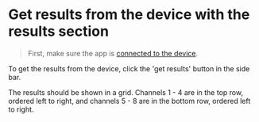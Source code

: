 # Get results from the device with the results section

> First, make sure the app is [connected to the device](../../#connect-to-the-device).

To get the results from the device, click the 'get results' button in the side bar.

The results should be shown in a grid.
Channels 1 - 4 are in the top row, ordered left to right, and channels 5 - 8 are in the bottom row, ordered left to right.
